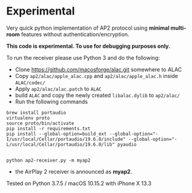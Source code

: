 # Experimental

Very quick python implementation of AP2 protocol using **minimal
multi-room** features without authentication/encryption.

**This code is experimental. To use for debugging purposes only.** 



To run the receiver please use Python 3 and do the following:

* Clone https://github.com/macosforge/alac.git somewhere to ALAC
* Copy `ap2/alac/apple_alac.cpp` and `ap2/alac/apple_alac.h` inside `ALAC/codec/` 
* Apply `ap2/alac/alac.patch` to `ALAC`
* build `ALAC` and copy the newly created `libalac.dylib` to `ap2/alac/`
* Run the following commands

```
brew install portaudio
virtualenv proto
source proto/bin/activate
pip install -r requirements.txt
pip install --global-option=build_ext --global-option="-I/usr/local/Cellar/portaudio/19.6.0/include" --global-option="-L/usr/local/Cellar/portaudio/19.6.0/lib" pyaudio


python ap2-receiver.py -m myap2
```

* the AirPlay 2 receiver is announced as **myap2**.

Tested on Python 3.7.5 / macOS 10.15.2 with iPhone X 13.3
